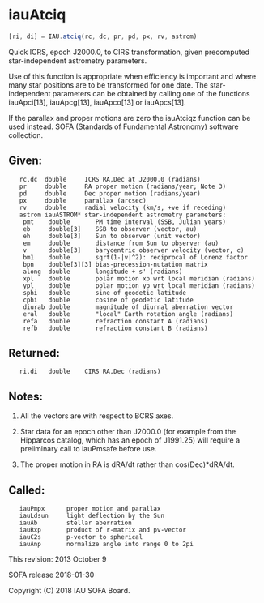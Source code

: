 # iauAtciq

```js
[ri, di] = IAU.atciq(rc, dc, pr, pd, px, rv, astrom)
```

Quick ICRS, epoch J2000.0, to CIRS transformation, given precomputed
star-independent astrometry parameters.

Use of this function is appropriate when efficiency is important and
where many star positions are to be transformed for one date.  The
star-independent parameters can be obtained by calling one of the
functions iauApci[13], iauApcg[13], iauApco[13] or iauApcs[13].

If the parallax and proper motions are zero the iauAtciqz function
can be used instead.
SOFA (Standards of Fundamental Astronomy) software collection.


## Given:
```
   rc,dc  double     ICRS RA,Dec at J2000.0 (radians)
   pr     double     RA proper motion (radians/year; Note 3)
   pd     double     Dec proper motion (radians/year)
   px     double     parallax (arcsec)
   rv     double     radial velocity (km/s, +ve if receding)
   astrom iauASTROM* star-independent astrometry parameters:
    pmt    double       PM time interval (SSB, Julian years)
    eb     double[3]    SSB to observer (vector, au)
    eh     double[3]    Sun to observer (unit vector)
    em     double       distance from Sun to observer (au)
    v      double[3]    barycentric observer velocity (vector, c)
    bm1    double       sqrt(1-|v|^2): reciprocal of Lorenz factor
    bpn    double[3][3] bias-precession-nutation matrix
    along  double       longitude + s' (radians)
    xpl    double       polar motion xp wrt local meridian (radians)
    ypl    double       polar motion yp wrt local meridian (radians)
    sphi   double       sine of geodetic latitude
    cphi   double       cosine of geodetic latitude
    diurab double       magnitude of diurnal aberration vector
    eral   double       "local" Earth rotation angle (radians)
    refa   double       refraction constant A (radians)
    refb   double       refraction constant B (radians)
```

## Returned:
```
   ri,di   double    CIRS RA,Dec (radians)
```

## Notes:

1) All the vectors are with respect to BCRS axes.

2) Star data for an epoch other than J2000.0 (for example from the
   Hipparcos catalog, which has an epoch of J1991.25) will require a
   preliminary call to iauPmsafe before use.

3) The proper motion in RA is dRA/dt rather than cos(Dec)*dRA/dt.

## Called:
```
   iauPmpx      proper motion and parallax
   iauLdsun     light deflection by the Sun
   iauAb        stellar aberration
   iauRxp       product of r-matrix and pv-vector
   iauC2s       p-vector to spherical
   iauAnp       normalize angle into range 0 to 2pi
```

This revision:   2013 October 9

SOFA release 2018-01-30

Copyright (C) 2018 IAU SOFA Board.